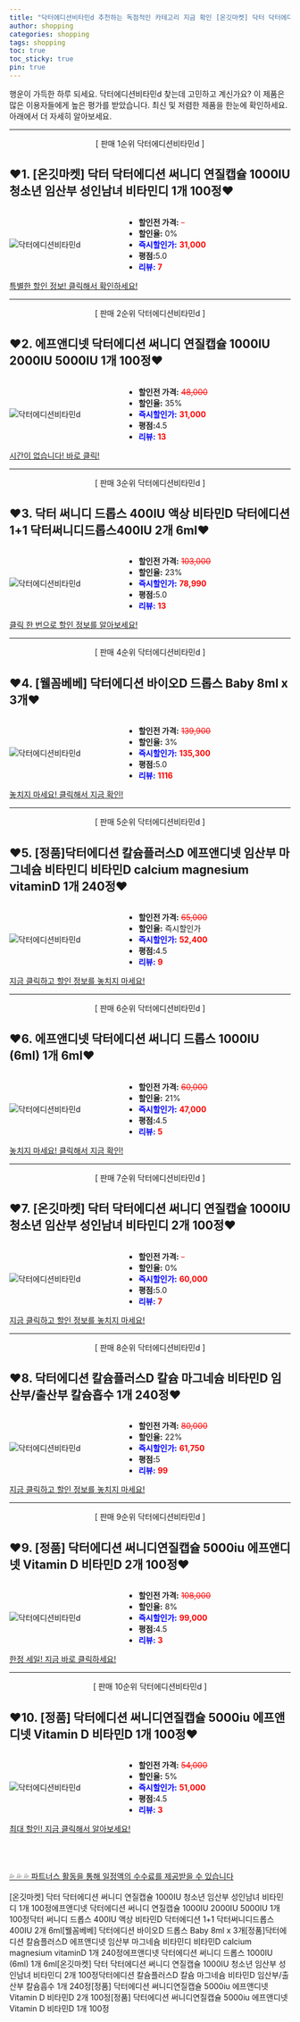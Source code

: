 ```yaml
---
title: "닥터에디션비타민d 추천하는 독점적인 카테고리 지금 확인 [온깃마켓] 닥터 닥터에디션 써니디 연질캡슐"
author: shopping
categories: shopping
tags: shopping
toc: true
toc_sticky: true
pin: true
---
```

행운이 가득한 하루 되세요. 닥터에디션비타민d 찾는데 고민하고 계신가요? 이 제품은 많은 이용자들에게 높은 평가를 받았습니다. 최신 및 저렴한 제품을 한눈에 확인하세요. 아래에서 더 자세히 알아보세요.

---
<p class="toplist" style="margin: 0 auto; display: block; width: fit-content;">[ 판매 1순위 닥터에디션비타민d ]</p>

<h2><strong>❤️1. [온깃마켓] 닥터 닥터에디션 써니디 연질캡슐 1000IU 청소년 임산부 성인남녀 비타민디 1개 100정❤️</strong></h2>

<div style="display: flex; align-items: center;">
    <div style="flex: 0.4;">
        <img src="https://thumbnail8.coupangcdn.com/thumbnails/remote/230x230ex/image/vendor_inventory/3ec9/764ba74b34b46d63c38bec2eb3b7e2a0a3d2db4d5c3e044c3310777d11aa.png" alt="닥터에디션비타민d" style="max-width: 100%;">
    </div>
    <div style="flex: 0.6; margin-left: 10px;">
        <ul>
            <li><strong>할인전 가격:</strong> <del style="color: red;">-</del></li>
            <li><strong>할인율:</strong> 0%</li>
            <li><span style='color:blue'><strong>즉시할인가:</strong></span> <span style='color:red'><strong>31,000</strong></span></li>
            <li><strong>평점:</strong>5.0</li>
            <li><span style='color:blue'><strong>리뷰:</strong></span> <span style='color:red'><strong>7</strong></span></li>
        </ul>
    </div>
</div>
<div class="center">
    <a href="https://selin100587.github.io?lptag=AF9450613&subid=githubio&pageKey=7710872377&traceid=V0-153&itemId=23438657694&vendorItemId=90465531373" class="myButton">
        특별한 할인 정보! 클릭해서 확인하세요!
    </a>
</div>


---
<p class="toplist" style="margin: 0 auto; display: block; width: fit-content;">[ 판매 2순위 닥터에디션비타민d ]</p>

<h2><strong>❤️2. 에프앤디넷 닥터에디션 써니디 연질캡슐 1000IU 2000IU 5000IU 1개 100정❤️</strong></h2>

<div style="display: flex; align-items: center;">
    <div style="flex: 0.4;">
        <img src="https://thumbnail9.coupangcdn.com/thumbnails/remote/230x230ex/image/vendor_inventory/8e48/d32203111a965251c222b2a78b69d00247a48876672a2e5a9f52241cb6e0.jpg" alt="닥터에디션비타민d" style="max-width: 100%;">
    </div>
    <div style="flex: 0.6; margin-left: 10px;">
        <ul>
            <li><strong>할인전 가격:</strong> <del style="color: red;">48,000</del></li>
            <li><strong>할인율:</strong> 35%</li>
            <li><span style='color:blue'><strong>즉시할인가:</strong></span> <span style='color:red'><strong>31,000</strong></span></li>
            <li><strong>평점:</strong>4.5</li>
            <li><span style='color:blue'><strong>리뷰:</strong></span> <span style='color:red'><strong>13</strong></span></li>
        </ul>
    </div>
</div>
<div class="center">
    <a href="https://selin100587.github.io?lptag=AF9450613&subid=githubio&pageKey=7395456437&traceid=V0-153&itemId=19129586991&vendorItemId=86249246591" class="myButton">
        시간이 없습니다! 바로 클릭!
    </a>
</div>


---
<p class="toplist" style="margin: 0 auto; display: block; width: fit-content;">[ 판매 3순위 닥터에디션비타민d ]</p>

<h2><strong>❤️3. 닥터 써니디 드롭스 400IU 액상 비타민D 닥터에디션 1+1 닥터써니디드롭스400IU 2개 6ml❤️</strong></h2>

<div style="display: flex; align-items: center;">
    <div style="flex: 0.4;">
        <img src="https://thumbnail10.coupangcdn.com/thumbnails/remote/230x230ex/image/vendor_inventory/f1a5/c66f5c2961d2b1cb7b9bb2d6304c7411fe540e98aaaa9df7556d3c9dbac2.jpg" alt="닥터에디션비타민d" style="max-width: 100%;">
    </div>
    <div style="flex: 0.6; margin-left: 10px;">
        <ul>
            <li><strong>할인전 가격:</strong> <del style="color: red;">103,000</del></li>
            <li><strong>할인율:</strong> 23%</li>
            <li><span style='color:blue'><strong>즉시할인가:</strong></span> <span style='color:red'><strong>78,990</strong></span></li>
            <li><strong>평점:</strong>5.0</li>
            <li><span style='color:blue'><strong>리뷰:</strong></span> <span style='color:red'><strong>13</strong></span></li>
        </ul>
    </div>
</div>
<div class="center">
    <a href="https://selin100587.github.io?lptag=AF9450613&subid=githubio&pageKey=8204135454&traceid=V0-153&itemId=20276463304&vendorItemId=87363270829" class="myButton">
        클릭 한 번으로 할인 정보를 알아보세요!
    </a>
</div>


---
<p class="toplist" style="margin: 0 auto; display: block; width: fit-content;">[ 판매 4순위 닥터에디션비타민d ]</p>

<h2><strong>❤️4. [웰꼼베베] 닥터에디션 바이오D 드롭스 Baby 8ml x 3개❤️</strong></h2>

<div style="display: flex; align-items: center;">
    <div style="flex: 0.4;">
        <img src="https://thumbnail6.coupangcdn.com/thumbnails/remote/230x230ex/image/vendor_inventory/7ac5/c92c427cbe42ab6994a4e5de039d1f6c2f21feea7c89d1875f29f8261d72.jpg" alt="닥터에디션비타민d" style="max-width: 100%;">
    </div>
    <div style="flex: 0.6; margin-left: 10px;">
        <ul>
            <li><strong>할인전 가격:</strong> <del style="color: red;">139,900</del></li>
            <li><strong>할인율:</strong> 3%</li>
            <li><span style='color:blue'><strong>즉시할인가:</strong></span> <span style='color:red'><strong>135,300</strong></span></li>
            <li><strong>평점:</strong>5.0</li>
            <li><span style='color:blue'><strong>리뷰:</strong></span> <span style='color:red'><strong>1116</strong></span></li>
        </ul>
    </div>
</div>
<div class="center">
    <a href="https://selin100587.github.io?lptag=AF9450613&subid=githubio&pageKey=6070133449&traceid=V0-153&itemId=21301226565&vendorItemId=88360919898" class="myButton">
        놓치지 마세요! 클릭해서 지금 확인!
    </a>
</div>


---
<p class="toplist" style="margin: 0 auto; display: block; width: fit-content;">[ 판매 5순위 닥터에디션비타민d ]</p>

<h2><strong>❤️5. [정품]닥터에디션 칼슘플러스D 에프앤디넷 임산부 마그네슘 비타민디 비타민D calcium magnesium vitaminD 1개 240정❤️</strong></h2>

<div style="display: flex; align-items: center;">
    <div style="flex: 0.4;">
        <img src="https://thumbnail10.coupangcdn.com/thumbnails/remote/230x230ex/image/vendor_inventory/9fe4/1df894f81cc45fb49473a0c27a82ce2a91f42a1bd92c74adad50e3e3861a.jpg" alt="닥터에디션비타민d" style="max-width: 100%;">
    </div>
    <div style="flex: 0.6; margin-left: 10px;">
        <ul>
            <li><strong>할인전 가격:</strong> <del style="color: red;">65,000</del></li>
            <li><strong>할인율:</strong> 즉시할인가</li>
            <li><span style='color:blue'><strong>즉시할인가:</strong></span> <span style='color:red'><strong>52,400</strong></span></li>
            <li><strong>평점:</strong>4.5</li>
            <li><span style='color:blue'><strong>리뷰:</strong></span> <span style='color:red'><strong>9</strong></span></li>
        </ul>
    </div>
</div>
<div class="center">
    <a href="https://selin100587.github.io?lptag=AF9450613&subid=githubio&pageKey=7711277692&traceid=V0-153&itemId=20671417528&vendorItemId=88462242101" class="myButton">
        지금 클릭하고 할인 정보를 놓치지 마세요!
    </a>
</div>


---
<p class="toplist" style="margin: 0 auto; display: block; width: fit-content;">[ 판매 6순위 닥터에디션비타민d ]</p>

<h2><strong>❤️6. 에프앤디넷 닥터에디션 써니디 드롭스 1000IU (6ml) 1개 6ml❤️</strong></h2>

<div style="display: flex; align-items: center;">
    <div style="flex: 0.4;">
        <img src="https://thumbnail6.coupangcdn.com/thumbnails/remote/230x230ex/image/vendor_inventory/633e/76e77711511c8517cf4c8ee75835ab4ffdcacf08714054fe5939b05f101f.jpg" alt="닥터에디션비타민d" style="max-width: 100%;">
    </div>
    <div style="flex: 0.6; margin-left: 10px;">
        <ul>
            <li><strong>할인전 가격:</strong> <del style="color: red;">60,000</del></li>
            <li><strong>할인율:</strong> 21%</li>
            <li><span style='color:blue'><strong>즉시할인가:</strong></span> <span style='color:red'><strong>47,000</strong></span></li>
            <li><strong>평점:</strong>4.5</li>
            <li><span style='color:blue'><strong>리뷰:</strong></span> <span style='color:red'><strong>5</strong></span></li>
        </ul>
    </div>
</div>
<div class="center">
    <a href="https://selin100587.github.io?lptag=AF9450613&subid=githubio&pageKey=7711495112&traceid=V0-153&itemId=18358318088&vendorItemId=87621600939" class="myButton">
        놓치지 마세요! 클릭해서 지금 확인!
    </a>
</div>


---
<p class="toplist" style="margin: 0 auto; display: block; width: fit-content;">[ 판매 7순위 닥터에디션비타민d ]</p>

<h2><strong>❤️7. [온깃마켓] 닥터 닥터에디션 써니디 연질캡슐 1000IU 청소년 임산부 성인남녀 비타민디 2개 100정❤️</strong></h2>

<div style="display: flex; align-items: center;">
    <div style="flex: 0.4;">
        <img src="https://thumbnail6.coupangcdn.com/thumbnails/remote/230x230ex/image/vendor_inventory/affb/c70e9e9488a6aa3767bdc9db78ac9cef21e0bc7050fc72398e02d80f9da7.png" alt="닥터에디션비타민d" style="max-width: 100%;">
    </div>
    <div style="flex: 0.6; margin-left: 10px;">
        <ul>
            <li><strong>할인전 가격:</strong> <del style="color: red;">-</del></li>
            <li><strong>할인율:</strong> 0%</li>
            <li><span style='color:blue'><strong>즉시할인가:</strong></span> <span style='color:red'><strong>60,000</strong></span></li>
            <li><strong>평점:</strong>5.0</li>
            <li><span style='color:blue'><strong>리뷰:</strong></span> <span style='color:red'><strong>7</strong></span></li>
        </ul>
    </div>
</div>
<div class="center">
    <a href="https://selin100587.github.io?lptag=AF9450613&subid=githubio&pageKey=7710872377&traceid=V0-153&itemId=23438657690&vendorItemId=90465531355" class="myButton">
        지금 클릭하고 할인 정보를 놓치지 마세요!
    </a>
</div>


---
<p class="toplist" style="margin: 0 auto; display: block; width: fit-content;">[ 판매 8순위 닥터에디션비타민d ]</p>

<h2><strong>❤️8. 닥터에디션 칼슘플러스D 칼슘 마그네슘 비타민D 임산부/출산부 칼슘흡수 1개 240정❤️</strong></h2>

<div style="display: flex; align-items: center;">
    <div style="flex: 0.4;">
        <img src="https://thumbnail9.coupangcdn.com/thumbnails/remote/230x230ex/image/vendor_inventory/a532/9782e0a142f37c47d25bc4e8aa013816d4cfc7581d01ed8a25fce2e96960.jpg" alt="닥터에디션비타민d" style="max-width: 100%;">
    </div>
    <div style="flex: 0.6; margin-left: 10px;">
        <ul>
            <li><strong>할인전 가격:</strong> <del style="color: red;">80,000</del></li>
            <li><strong>할인율:</strong> 22%</li>
            <li><span style='color:blue'><strong>즉시할인가:</strong></span> <span style='color:red'><strong>61,750</strong></span></li>
            <li><strong>평점:</strong>5</li>
            <li><span style='color:blue'><strong>리뷰:</strong></span> <span style='color:red'><strong>99</strong></span></li>
        </ul>
    </div>
</div>
<div class="center">
    <a href="https://selin100587.github.io?lptag=AF9450613&subid=githubio&pageKey=8203938225&traceid=V0-153&itemId=23227265936&vendorItemId=90259733815" class="myButton">
        지금 클릭하고 할인 정보를 놓치지 마세요!
    </a>
</div>


---
<p class="toplist" style="margin: 0 auto; display: block; width: fit-content;">[ 판매 9순위 닥터에디션비타민d ]</p>

<h2><strong>❤️9. [정품] 닥터에디션 써니디연질캡슐 5000iu 에프앤디넷 Vitamin D 비타민D 2개 100정❤️</strong></h2>

<div style="display: flex; align-items: center;">
    <div style="flex: 0.4;">
        <img src="https://thumbnail6.coupangcdn.com/thumbnails/remote/230x230ex/image/vendor_inventory/83d6/7548c148c5416b93ce8d88d5e4329168388f0fe094e2b18ea809ecdf7733.jpg" alt="닥터에디션비타민d" style="max-width: 100%;">
    </div>
    <div style="flex: 0.6; margin-left: 10px;">
        <ul>
            <li><strong>할인전 가격:</strong> <del style="color: red;">108,000</del></li>
            <li><strong>할인율:</strong> 8%</li>
            <li><span style='color:blue'><strong>즉시할인가:</strong></span> <span style='color:red'><strong>99,000</strong></span></li>
            <li><strong>평점:</strong>4.5</li>
            <li><span style='color:blue'><strong>리뷰:</strong></span> <span style='color:red'><strong>3</strong></span></li>
        </ul>
    </div>
</div>
<div class="center">
    <a href="https://selin100587.github.io?lptag=AF9450613&subid=githubio&pageKey=7710873079&traceid=V0-153&itemId=20669460159&vendorItemId=87329093940" class="myButton">
        한정 세일! 지금 바로 클릭하세요!
    </a>
</div>


---
<p class="toplist" style="margin: 0 auto; display: block; width: fit-content;">[ 판매 10순위 닥터에디션비타민d ]</p>

<h2><strong>❤️10. [정품] 닥터에디션 써니디연질캡슐 5000iu 에프앤디넷 Vitamin D 비타민D 1개 100정❤️</strong></h2>

<div style="display: flex; align-items: center;">
    <div style="flex: 0.4;">
        <img src="https://thumbnail6.coupangcdn.com/thumbnails/remote/230x230ex/image/vendor_inventory/83d6/7548c148c5416b93ce8d88d5e4329168388f0fe094e2b18ea809ecdf7733.jpg" alt="닥터에디션비타민d" style="max-width: 100%;">
    </div>
    <div style="flex: 0.6; margin-left: 10px;">
        <ul>
            <li><strong>할인전 가격:</strong> <del style="color: red;">54,000</del></li>
            <li><strong>할인율:</strong> 5%</li>
            <li><span style='color:blue'><strong>즉시할인가:</strong></span> <span style='color:red'><strong>51,000</strong></span></li>
            <li><strong>평점:</strong>4.5</li>
            <li><span style='color:blue'><strong>리뷰:</strong></span> <span style='color:red'><strong>3</strong></span></li>
        </ul>
    </div>
</div>
<div class="center">
    <a href="https://selin100587.github.io?lptag=AF9450613&subid=githubio&pageKey=7710873079&traceid=V0-153&itemId=20669460157&vendorItemId=87329093932" class="myButton">
        최대 할인! 지금 클릭해서 알아보세요!
    </a>
</div>

<br><br><br>[💦 💦 💦 파트너스 활동을 통해 일정액의 수수료를 제공받을 수 있습니다](https://link.coupang.com/a/bcpT2c)<br><br>[온깃마켓] 닥터 닥터에디션 써니디 연질캡슐 1000IU 청소년 임산부 성인남녀 비타민디 1개 100정에프앤디넷 닥터에디션 써니디 연질캡슐 1000IU 2000IU 5000IU 1개 100정닥터 써니디 드롭스 400IU 액상 비타민D 닥터에디션 1+1 닥터써니디드롭스400IU 2개 6ml[웰꼼베베] 닥터에디션 바이오D 드롭스 Baby 8ml x 3개[정품]닥터에디션 칼슘플러스D 에프앤디넷 임산부 마그네슘 비타민디 비타민D calcium magnesium vitaminD 1개 240정에프앤디넷 닥터에디션 써니디 드롭스 1000IU (6ml) 1개 6ml[온깃마켓] 닥터 닥터에디션 써니디 연질캡슐 1000IU 청소년 임산부 성인남녀 비타민디 2개 100정닥터에디션 칼슘플러스D 칼슘 마그네슘 비타민D 임산부/출산부 칼슘흡수 1개 240정[정품] 닥터에디션 써니디연질캡슐 5000iu 에프앤디넷 Vitamin D 비타민D 2개 100정[정품] 닥터에디션 써니디연질캡슐 5000iu 에프앤디넷 Vitamin D 비타민D 1개 100정